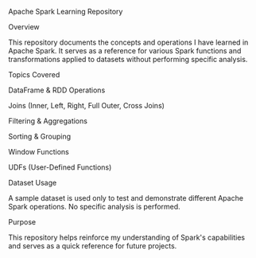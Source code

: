 Apache Spark Learning Repository

Overview

This repository documents the concepts and operations I have learned in Apache Spark. It serves as a reference for various Spark functions and transformations applied to datasets without performing specific analysis.

Topics Covered

DataFrame & RDD Operations

Joins (Inner, Left, Right, Full Outer, Cross Joins)

Filtering & Aggregations

Sorting & Grouping

Window Functions

UDFs (User-Defined Functions)


Dataset Usage

A sample dataset is used only to test and demonstrate different Apache Spark operations. No specific analysis is performed.

Purpose

This repository helps reinforce my understanding of Spark's capabilities and serves as a quick reference for future projects.

